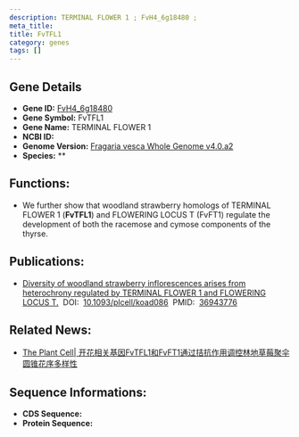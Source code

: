 ```yaml
---
description: TERMINAL FLOWER 1 ; FvH4_6g18480 ; 
meta_title:
title: FvTFL1
category: genes
tags: []
---
```


## Gene Details
- **Gene ID:**	[FvH4_6g18480](FvH4_6g18480)
- **Gene Symbol:** FvTFL1
- **Gene Name:** TERMINAL FLOWER 1
- **NCBI ID:** [](https://www.ncbi.nlm.nih.gov/gene/?term=)
- **Genome Version:** [Fragaria vesca Whole Genome v4.0.a2]()
- **Species:** **

## Functions:
   - We further show that woodland strawberry homologs of TERMINAL FLOWER 1 (**FvTFL1**) and FLOWERING LOCUS T (FvFT1) regulate the development of both the racemose and cymose components of the thyrse.

## Publications:
   - [Diversity of woodland strawberry inflorescences arises from heterochrony regulated by TERMINAL FLOWER 1 and FLOWERING LOCUS T.]( https://academic.oup.com/plcell/article/35/6/2079/7082780?login=true)&nbsp;&nbsp;DOI:&nbsp;&nbsp;[10.1093/plcell/koad086](https://academic.oup.com/plcell/article/35/6/2079/7082780?login=true)&nbsp;&nbsp;PMID:&nbsp;&nbsp;[36943776](https://pubmed.ncbi.nlm.nih.gov/36943776/)

## Related News:
   - [The Plant Cell| 开花相关基因FvTFL1和FvFT1通过拮抗作用调控林地草莓聚伞圆锥花序多样性](https://mp.weixin.qq.com/s?__biz=Mzg3MDEwNDEyMg==&mid=2247547425&idx=4&sn=a5a5946b7dd88be5d320fc280dd96ffc&chksm=ce909774f9e71e62d9f5fdef75fe8885f3f7b1332362c679d5681f09c7ebb4fc7a89a471848e&scene=27#wechat_redirect)

## Sequence Informations:
- **CDS Sequence:**
- **Protein Sequence:**
